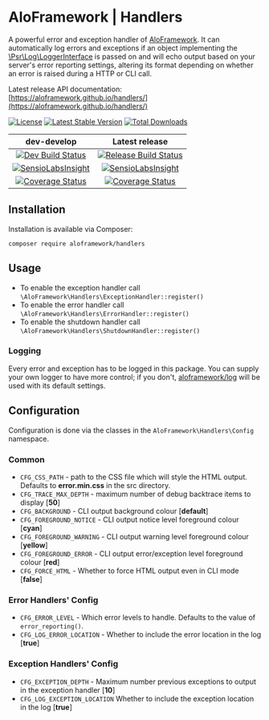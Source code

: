 # AloFramework | Handlers #

A powerful error and exception handler of [AloFramework](https://github.com/aloframework/aloframework). It can automatically log errors and exceptions if an object implementing the [\Psr\Log\LoggerInterface](https://packagist.org/packages/psr/log) is passed on and will echo output based on your server's error reporting settings, altering its format depending on whether an error is raised during a HTTP or CLI call.

Latest release API documentation: [https://aloframework.github.io/handlers/](https://aloframework.github.io/handlers/)

[![License](https://poser.pugx.org/aloframework/handlers/license?format=plastic)](https://www.gnu.org/licenses/gpl-3.0.en.html)
[![Latest Stable Version](https://poser.pugx.org/aloframework/handlers/v/stable?format=plastic)](https://packagist.org/packages/aloframework/handlers)
[![Total Downloads](https://poser.pugx.org/aloframework/handlers/downloads?format=plastic)](https://packagist.org/packages/aloframework/handlers)

|                                                                                         dev-develop                                                                                         |                                                                                   Latest release                                                                                   |
|:-------------------------------------------------------------------------------------------------------------------------------------------------------------------------------------------:|:----------------------------------------------------------------------------------------------------------------------------------------------------------------------------------:|
|                              [![Dev Build Status](https://travis-ci.org/aloframework/handlers.svg?branch=develop)](https://travis-ci.org/aloframework/handlers)                             |                        [![Release Build Status](https://travis-ci.org/aloframework/handlers.svg?branch=master)](https://travis-ci.org/aloframework/handlers)                       |
| [![SensioLabsInsight](https://insight.sensiolabs.com/projects/36b22482-e36a-44e3-a7de-ccf6e27999d1/mini.png)](https://insight.sensiolabs.com/projects/36b22482-e36a-44e3-a7de-ccf6e27999d1) |                        [![SensioLabsInsight](https://i.imgur.com/KygqLtf.png)](https://insight.sensiolabs.com/projects/36b22482-e36a-44e3-a7de-ccf6e27999d1)                       |
| [![Coverage Status](https://coveralls.io/repos/aloframework/handlers/badge.svg?branch=develop&amp;service=github)](https://coveralls.io/github/aloframework/handlers?branch=develop)        | [![Coverage Status](https://coveralls.io/repos/aloframework/handlers/badge.svg?branch=master&amp;service=github)](https://coveralls.io/github/aloframework/handlers?branch=master) |

## Installation ##
Installation is available via Composer:

    composer require aloframework/handlers

## Usage ##

 - To enable the exception handler call `\AloFramework\Handlers\ExceptionHandler::register()`
 - To enable the error handler call `\AloFramework\Handlers\ErrorHandler::register()`
 - To enable the shutdown handler call `\AloFramework\Handlers\ShutdownHandler::register()`

### Logging ###
Every error and exception has to be logged in this package. You can supply your own logger to have more control; if you don't, [aloframework/log](https://github.com/aloframework/log) will be used with its default settings. 

## Configuration ##
Configuration is done via the classes in the `AloFramework\Handlers\Config` namespace. 

### Common ###

 - `CFG_CSS_PATH` - path to the CSS file which will style the HTML output. Defaults to **error.min.css** in the src directory.
 - `CFG_TRACE_MAX_DEPTH` - maximum number of debug backtrace items to display [**50**]
 - `CFG_BACKGROUND` - CLI output background colour [**default**]
 - `CFG_FOREGROUND_NOTICE` - CLI output notice level foreground colour [**cyan**]
 - `CFG_FOREGROUND_WARNING` - CLI output warning level foreground colour [**yellow**]
 - `CFG_FOREGROUND_ERROR` - CLI output error/exception level foreground colour [**red**]
 - `CFG_FORCE_HTML` - Whether to force HTML output even in CLI mode [**false**]

### Error Handlers' Config ###

 - `CFG_ERROR_LEVEL` - Which error levels to handle. Defaults to the value of `error_reporting()`.
 - `CFG_LOG_ERROR_LOCATION` - Whether to include the error location in the log [**true**]

### Exception Handlers' Config ###

 - `CFG_EXCEPTION_DEPTH` - Maximum number previous exceptions to output in the exception handler [**10**]
 - `CFG_LOG_EXCEPTION_LOCATION` Whether to include the exception location in the log [**true**]
